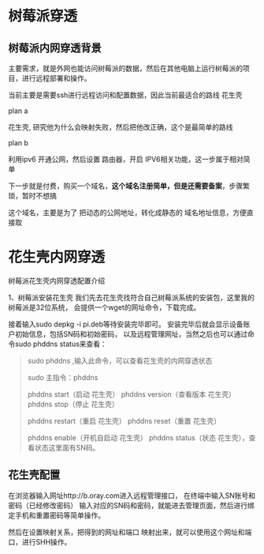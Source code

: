 


# 树莓派穿透

## 树莓派内网穿透背景

主要需求，就是外网也能访问树莓派的数据，然后在其他电脑上运行树莓派的项目，进行远程部署和操作。

当前主要是需要ssh进行远程访问和配置数据，因此当前最适合的路线 花生壳

plan a

花生壳, 研究他为什么会映射失败，然后把他改正确，这个是最简单的路线

plan b 

利用ipv6 开通公网，然后设置 路由器，开启 IPV6相关功能，这一步属于相对简单

下一步就是付费，购买一个域名，**这个域名注册简单，但是还需要备案**，步骤繁琐，暂时不想搞

这个域名，主要是为了 把动态的公网地址，转化成静态的 域名地址信息，方便直接取


# 花生壳内网穿透

树莓派花生壳内网穿透配置介绍

1、树莓派安装花生壳
我们先去花生壳找符合自己树莓派系统的安装包，这里我的树莓派是32位系统，
会提供一个wget的网址命令，下载完成。

接着输入sudo depkg -i pi.deb等待安装完毕即可。
安装完毕后就会显示设备账户初始信息，包括SN码和初始密码，
以及远程管理网址，当然之后也可以通过命令sudo phddns status来查看：

> sudo phddns ,输入此命令，可以查看花生壳的内网穿透状态
> 
> sudo 主指令：phddns
> 
> phddns start（启动 花生壳）
> phddns version（查看版本 花生壳）
> phddns stop（停止 花生壳）
> 
> phddns restart（重启 花生壳）
> phddns  reset（重置 花生壳）
> 
> phddns  enable（开机自启动 花生壳）
> phddns  status（状态 花生壳），查看状态这里面有SN码。


## 花生壳配置


在浏览器输入网址http://b.oray.com进入远程管理接口，
在终端中输入SN账号和密码（已经修改密码）
输入对应的SN码和密码，就能进去管理页面，然后进行绑定手机和重置密码等简单操作。

然后在设置映射关系，把得到的网址和端口 映射出来，就可以使用这个网址和端口，进行SHH操作。







